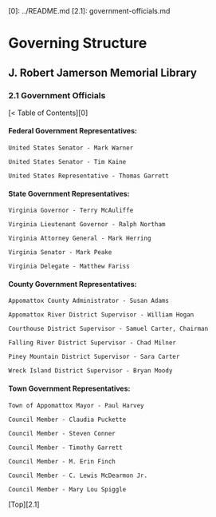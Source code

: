<head>
	<link rel="stylesheet" type="text/css" href="../main.css">
</head>
[0]: ../README.md
[2.1]: government-officials.md

# Governing Structure
## J. Robert Jamerson Memorial Library
### 2.1 Government Officials
[< Table of Contents][0]

#### Federal Government Representatives:

	United States Senator - Mark Warner

	United States Senator - Tim Kaine

	United States Representative - Thomas Garrett

#### State Government Representatives:

	Virginia Governor - Terry McAuliffe

	Virginia Lieutenant Governor - Ralph Northam

	Virginia Attorney General - Mark Herring

	Virginia Senator - Mark Peake

	Virginia Delegate - Matthew Fariss

#### County Government Representatives:

	Appomattox County Administrator - Susan Adams

	Appomattox River District Supervisor - William Hogan

	Courthouse District Supervisor - Samuel Carter, Chairman

	Falling River District Supervisor - Chad Milner

	Piney Mountain District Supervisor - Sara Carter

	Wreck Island District Supervisor - Bryan Moody

#### Town Government Representatives:

	Town of Appomattox Mayor - Paul Harvey

	Council Member - Claudia Puckette

	Council Member - Steven Conner

	Council Member - Timothy Garrett

	Council Member - M. Erin Finch

	Council Member - C. Lewis McDearmon Jr.

	Council Member - Mary Lou Spiggle

[Top][2.1]